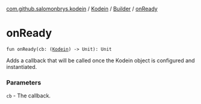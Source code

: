 [com.github.salomonbrys.kodein](../../index.md) / [Kodein](../index.md) / [Builder](index.md) / [onReady](.)

# onReady

`fun onReady(cb: (`[`Kodein`](../index.md)`) -> Unit): Unit`

Adds a callback that will be called once the Kodein object is configured and instantiated.

### Parameters

`cb` - The callback.